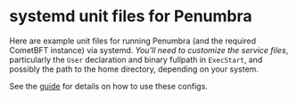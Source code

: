 # systemd unit files for Penumbra

Here are example unit files for running Penumbra (and the required CometBFT instance)
via systemd. *You'll need to customize the service files*, particularly the `User` declaration
and binary fullpath in `ExecStart`, and possibly the path to the home directory, depending on your system.

See the [guide] for details on how to use these configs.

[guide]: https://guide.penumbra.zone
